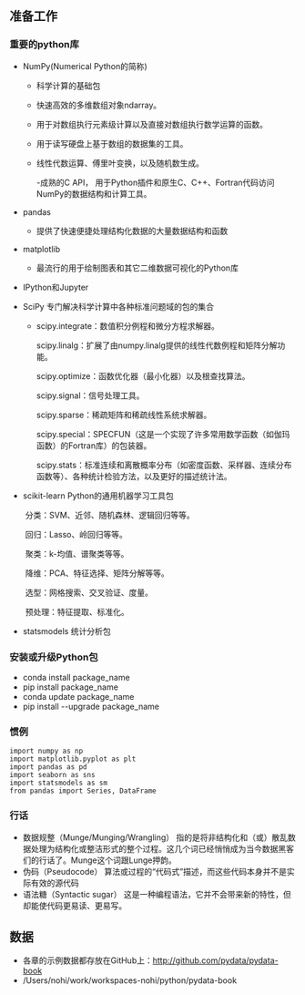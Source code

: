 

## 准备工作

### 重要的python库

* NumPy(Numerical Python的简称)

  * 科学计算的基础包

  * 快速高效的多维数组对象ndarray。

  * 用于对数组执行元素级计算以及直接对数组执行数学运算的函数。

  * 用于读写硬盘上基于数组的数据集的工具。

  * 线性代数运算、傅里叶变换，以及随机数生成。

    -成熟的C API， 用于Python插件和原生C、C++、Fortran代码访问NumPy的数据结构和计算工具。

* pandas

  * 提供了快速便捷处理结构化数据的大量数据结构和函数

* matplotlib

  * 最流行的用于绘制图表和其它二维数据可视化的Python库

* IPython和Jupyter

* SciPy 专门解决科学计算中各种标准问题域的包的集合

  * scipy.integrate：数值积分例程和微分方程求解器。

    scipy.linalg：扩展了由numpy.linalg提供的线性代数例程和矩阵分解功能。

    scipy.optimize：函数优化器（最小化器）以及根查找算法。

    scipy.signal：信号处理工具。

    scipy.sparse：稀疏矩阵和稀疏线性系统求解器。

    scipy.special：SPECFUN（这是一个实现了许多常用数学函数（如伽玛函数）的Fortran库）的包装器。

    scipy.stats：标准连续和离散概率分布（如密度函数、采样器、连续分布函数等）、各种统计检验方法，以及更好的描述统计法。

* scikit-learn Python的通用机器学习工具包

  ​	分类：SVM、近邻、随机森林、逻辑回归等等。

  ​	回归：Lasso、岭回归等等。

  ​	聚类：k-均值、谱聚类等等。

  ​	降维：PCA、特征选择、矩阵分解等等。

  ​	选型：网格搜索、交叉验证、度量。

  ​	预处理：特征提取、标准化。

* statsmodels  统计分析包

### 安装或升级Python包

* conda install package_name
* pip install package_name
* conda update package_name
* pip install --upgrade package_name

### 惯例

```
import numpy as np
import matplotlib.pyplot as plt
import pandas as pd
import seaborn as sns
import statsmodels as sm
from pandas import Series, DataFrame
```

### 行话

* 数据规整（Munge/Munging/Wrangling） 指的是将非结构化和（或）散乱数据处理为结构化或整洁形式的整个过程。这几个词已经悄悄成为当今数据黑客们的行话了。Munge这个词跟Lunge押韵。
* 伪码（Pseudocode） 算法或过程的“代码式”描述，而这些代码本身并不是实际有效的源代码
* 语法糖（Syntactic sugar） 这是一种编程语法，它并不会带来新的特性，但却能使代码更易读、更易写。



## 数据

* 各章的示例数据都存放在GitHub上：http://github.com/pydata/pydata-book
* /Users/nohi/work/workspaces-nohi/python/pydata-book
